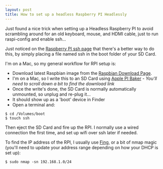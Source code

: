 ```yaml
---
layout: post
title: How to set up a headless Raspberry PI Headlessly
---
```


Just found a nice trick when setting up a Headless Raspberry PI to avoid scrambling around for an old keyboard, mouse, and HDMI cable, just to run raspi-config and enable ssh...

Just noticed on the [Raspberry PI ssh page](https://www.raspberrypi.org/documentation/remote-access/ssh/) that there's a better way to do this, by simply placing a file named ssh in the boot folder of your SD Card.

I'm on a Mac, so my general workflow for RPI setup is:

* Download latest Raspbian image from the [Raspbian Download Page](https://www.raspberrypi.org/downloads/raspbian/).
* I'm on a Mac, so I write this to an SD Card using [Apple PI Baker](https://www.tweaking4all.com/software/macosx-software/macosx-apple-pi-baker/) - _You'll need to scroll down a bit to find the download link_
* Once the write's done, the SD Card is normally automatically unmounted, so unplug and re-plug it...
* It should show up as a 'boot' device in Finder
* Open a terminal and:

```
$ cd /Volumes/boot
$ touch ssh
```

Then eject the SD Card and fire up the RPI. I normally use a wired connection the first time, and set up wifi over ssh later if needed.

To find the IP address of the RPI, I usually use [Fing](https://play.google.com/store/apps/details?id=com.overlook.android.fing&hl=en), or a bit of nmap magic (you'll need to update your address range depending on how your DHCP is set up):


```
$ sudo nmap -sn 192.168.1.0/24
```

